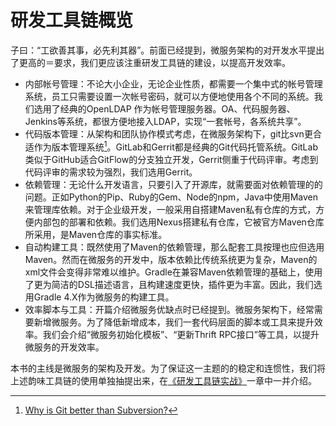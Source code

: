 # 研发工具链概览

子曰：“工欲善其事，必先利其器”。前面已经提到，微服务架构的对开发水平提出了更高的＝要求，我们更应该注重研发工具链的建设，以提高开发效率。

* 内部帐号管理：不论大小企业，无论企业性质，都需要一个集中式的帐号管理系统，员工只需要设置一次帐号密码，就可以方便地使用各个不同的系统。我们选用了经典的OpenLDAP 作为帐号管理服务器。OA、代码服务器、Jenkins等系统，都很方便地接入LDAP，实现“一套帐号，各系统共享”。
* 代码版本管理：从架构和团队协作模式考虑，在微服务架构下，git比svn更合适作为版本管理系统[^1]。GitLab和Gerrit都是经典的Git代码托管系统。GitLab类似于GitHub适合GitFlow的分支独立开发，Gerrit侧重于代码评审。考虑到代码评审的需求较为强烈，我们选用Gerrit。
* 依赖管理：无论什么开发语言，只要引入了开源库，就需要面对依赖管理的的问题。正如Python的Pip、Ruby的Gem、Node的npm，Java中使用Maven来管理库依赖。对于企业级开发，一般采用自搭建Maven私有仓库的方式，方便内部包的部署和依赖。我们选用Nexus搭建私有仓库，它被官方Maven仓库所采用，是Maven仓库的事实标准。
* 自动构建工具：既然使用了Maven的依赖管理，那么配套工具按理也应但选用Maven。然而在微服务的开发中，版本依赖比传统系统更为复杂，Maven的xml文件会变得非常难以维护。Gradle在兼容Maven依赖管理的基础上，使用了更为简洁的DSL描述语言，且构建速度更快，插件更为丰富。因此，我们选用Gradle 4.X作为微服务的构建工具。
* 效率脚本与工具：开篇介绍微服务优缺点时已经提到。微服务架构下，经常需要新增微服务。为了降低新增成本，我们一套代码层面的脚本或工具来提升效率。我们会介绍“微服务初始化模板”、“更新Thrift RPC接口”等工具，以提升微服务的开发效率。

本书的主线是微服务的架构及开发。为了保证这一主题的的稳定和连惯性，我们将上述韵味工具链的使用单独抽提出来，在[《研发工具链实战》](../toolchain/README.md)一章中一并介绍。


[^1]: [Why is Git better than Subversion?](https://stackoverflow.com/questions/871/why-is-git-better-than-subversion)
